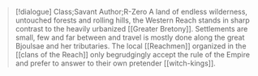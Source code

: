 >[!dialogue] Class;Savant Author;R-Zero
>A land of endless wilderness, untouched forests and rolling hills, the Western Reach stands in sharp contrast to the heavily urbanized [[Greater Bretony]]. Settlements are small, few and far between and travel is mostly done along the great Bjoulsae and her tributaries. The local [[Reachmen]] organized in the [[clans of the Reach]] only begrudgingly accept the rule of the Empire and prefer to answer to their own pretender [[witch-kings]].
